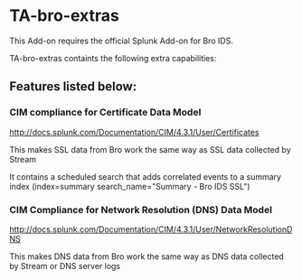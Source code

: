 # TA-bro-extras

This Add-on requires the official Splunk Add-on for Bro IDS. 

TA-bro-extras containts the following extra capabilities:

## Features listed below:

### CIM compliance for Certificate Data Model
http://docs.splunk.com/Documentation/CIM/4.3.1/User/Certificates

This makes SSL data from Bro work the same way as SSL data collected by Stream

It contains a scheduled search that adds correlated events to a summary index (index=summary search_name="Summary - Bro IDS SSL")

### CIM Compliance for Network Resolution (DNS) Data Model
http://docs.splunk.com/Documentation/CIM/4.3.1/User/NetworkResolutionDNS

This makes DNS data from Bro work the same way as DNS data collected by Stream or DNS server logs

